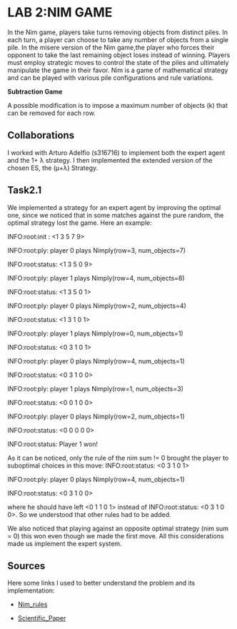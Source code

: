 # LAB 2:NIM GAME 
In the Nim game, players take turns removing objects from distinct piles. In each turn, a player can choose to take any number of objects from a single pile. In the misere version of the Nim game,the player who forces their opponent to take the last remaining object loses instead of winning. Players must employ strategic moves to control the state of the piles and ultimately manipulate the game in their favor. Nim is a game of mathematical strategy and can be played with various pile configurations and rule variations.

**Subtraction Game**

A possible modification is to impose a maximum number of objects (k) that can be removed for each row.

## Collaborations
I worked with Arturo Adelfio (s316716) to implement both the expert agent and the 1+ λ strategy. I then implemented the extended version of the chosen ES, the (μ+λ) Strategy.

## Task2.1

We implemented a strategy for an expert agent by improving the optimal one, since we noticed that in some matches against the pure random, the optimal strategy lost the game. Here an example:

INFO:root:init : <1 3 5 7 9>

INFO:root:ply: player 0 plays Nimply(row=3, num_objects=7)

INFO:root:status: <1 3 5 0 9>

INFO:root:ply: player 1 plays Nimply(row=4, num_objects=8)

INFO:root:status: <1 3 5 0 1>

INFO:root:ply: player 0 plays Nimply(row=2, num_objects=4)

INFO:root:status: <1 3 1 0 1>

INFO:root:ply: player 1 plays Nimply(row=0, num_objects=1)

INFO:root:status: <0 3 1 0 1>

INFO:root:ply: player 0 plays Nimply(row=4, num_objects=1)

INFO:root:status: <0 3 1 0 0>

INFO:root:ply: player 1 plays Nimply(row=1, num_objects=3)

INFO:root:status: <0 0 1 0 0>

INFO:root:ply: player 0 plays Nimply(row=2, num_objects=1)

INFO:root:status: <0 0 0 0 0>

INFO:root:status: Player 1 won!

As it can be noticed, only the rule of the nim sum != 0 brought the player to suboptimal choices in this move:
INFO:root:status: <0 3 1 0 1>

INFO:root:ply: player 0 plays Nimply(row=4, num_objects=1)

INFO:root:status: <0 3 1 0 0>

where he should have left <0 1 1 0 1> instead of INFO:root:status: <0 3 1 0 0>. So we understood that other rules had to be added.

We also noticed that playing against an opposite optimal strategy (nim sum = 0) this won even though we made the first move. All this considerations made us implement the expert system.


## Sources
Here some links I used to better understand the problem and its implementation:

- [Nim_rules](https://en.wikipedia.org/wiki/Nim)

- [Scientific_Paper](https://www.researchgate.net/profile/Mihai-Oltean-2/publication/221330080_Evolving_Winning_Strategies_for_Nim-like_Games/links/55dac32508ae9d659491fb60/Evolving-Winning-Strategies-for-Nim-like-Games.pdf?_tp=eyJjb250ZXh0Ijp7ImZpcnN0UGFnZSI6InB1YmxpY2F0aW9uIiwicGFnZSI6InB1YmxpY2F0aW9uIn19)


